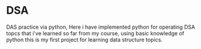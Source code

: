 # DSA
DAS practice via python,
Here i have implemented python for operating DSA topcs that i've learned so far from my course,
using basic knowledge of python this is my first project for learning data structure topics.
